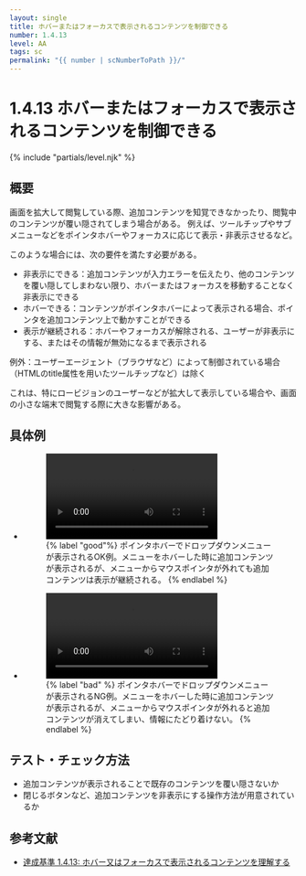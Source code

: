 ```yaml
---
layout: single
title: ホバーまたはフォーカスで表示されるコンテンツを制御できる
number: 1.4.13
level: AA
tags: sc
permalink: "{{ number | scNumberToPath }}/"
---
```


# 1.4.13 ホバーまたはフォーカスで表示されるコンテンツを制御できる

{% include "partials/level.njk" %}

## 概要

画面を拡大して閲覧している際、追加コンテンツを知覚できなかったり、閲覧中のコンテンツが覆い隠されてしまう場合がある。
例えば、ツールチップやサブメニューなどをポインタホバーやフォーカスに応じて表示・非表示させるなど。

このような場合には、次の要件を満たす必要がある。

- 非表示にできる：追加コンテンツが入力エラーを伝えたり、他のコンテンツを覆い隠してしまわない限り、ホバーまたはフォーカスを移動することなく非表示にできる
- ホバーできる：コンテンツがポインタホバーによって表示される場合、ポインタを追加コンテンツ上で動かすことができる
- 表示が継続される：ホバーやフォーカスが解除される、ユーザーが非表示にする、またはその情報が無効になるまで表示される

例外：ユーザーエージェント（ブラウザなど）によって制御されている場合（HTMLのtitle属性を用いたツールチップなど）は除く

これは、特にロービジョンのユーザーなどが拡大して表示している場合や、画面の小さな端末で閲覧する際に大きな影響がある。

## 具体例
<ul class="Figurelist">
<li>
<figure>
<video controls>
<source src="/img/1/4/13/1.4.13_OK.mp4">
</video>
<figcaption>
{% label "good"%}
ポインタホバーでドロップダウンメニューが表示されるOK例。メニューをホバーした時に追加コンテンツが表示されるが、メニューからマウスポインタが外れても追加コンテンツは表示が継続される。
{% endlabel %}
</figcaption>
</figure>
</li>
<li>
<figure>
<video controls>
<source src="/img/1/4/13/1.4.13_NG.mp4">
</video>
<figcaption>
{% label "bad" %}
ポインタホバーでドロップダウンメニューが表示されるNG例。メニューをホバーした時に追加コンテンツが表示されるが、メニューからマウスポインタが外れると追加コンテンツが消えてしまい、情報にたどり着けない。
{% endlabel %}
</figcaption>
</figure>
</li>
</ul>

## テスト・チェック方法

- 追加コンテンツが表示されることで既存のコンテンツを覆い隠さないか
- 閉じるボタンなど、追加コンテンツを非表示にする操作方法が用意されているか

## 参考文献

- [達成基準 1.4.13: ホバー又はフォーカスで表示されるコンテンツを理解する](https://waic.jp/docs/WCAG21/Understanding/content-on-hover-or-focus.html)
